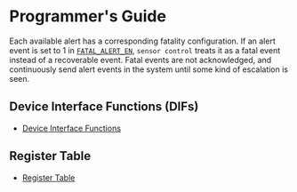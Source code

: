 # Programmer's Guide

Each available alert has a corresponding fatality configuration.
If an alert event is set to 1 in [`FATAL_ALERT_EN`](../data/sensor_ctrl.hjson#fatal_alert_en), `sensor control` treats it as a fatal event instead of a recoverable event.
Fatal events are not acknowledged, and continuously send alert events in the system until some kind of escalation is seen.

## Device Interface Functions (DIFs)

- [Device Interface Functions](../../../../../sw/ip/sensor_ctrl/dif/dif_sensor_ctrl.h)

## Register Table

* [Register Table](../data/sensor_ctrl.hjson#register)
